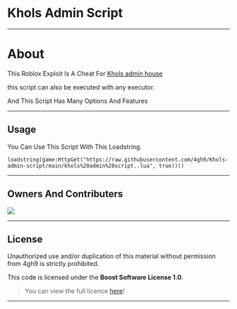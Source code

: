 # Khols Admin Script



---

# About 

This Roblox Exploit Is A Cheat For [Khols admin house](https://www.roblox.com/games/112420803/Kohls-Admin-House-NBC)

this script can also be executed with any executor.

And This Script Has Many Options And Features

---
## Usage

You Can Use This Script With This Loadstring.
```
loadstring(game:HttpGet("https://raw.githubusercontent.com/4gh9/Khols-admin-script/main/khols%20admin%20script..lua", true))()
```

---

## Owners And Contributers

<img src="https://discord.c99.nl/widget/theme-1/909623557670187090.png" />

---

## License

Unauthorized use and/or duplication of this material without permission from 4gh9 is strictly prohibited.

This code is licensed under the **Boost Software License 1.0**.

> You can view the full licence [here](https://github.com/4gh9/Khols-admin-script/blob/main/LICENSE)!

---
